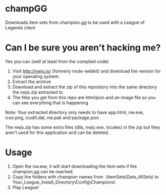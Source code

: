 # champGG
Downloads item sets from champion.gg to be used with a League of Legends client


# Can I be sure you aren't hacking me?

Yes you can (well at least from the compiled code)

1. Visit http://nwjs.io/ (formerly node-webkit) and download the version for your operating system.
2. Extract the archive
3. Download and extract the zip of this repoistory into the same directory the nwjs.zip extracted to
4. The files you get from this repo are html/json and an image file so you can see everything that is happening

Note: Your extracted directory only needs to have app.html, nw.exe, icon.png, icudtl.dat, nw.pak and package.json

The nwjs.zip has some extra files (dlls, nwjc.exe, locales) in the zip but they aren't used for this application and can be deleted.

# Usage
1. Open the nw.exe, it will start downloading the item sets if the champion.gg can be reached.
2. Copy the folders with champion names from .\ItemSets\Date_AllSets\ to Your_League_Install_Directory\Config\Champions\
3. Play League!
